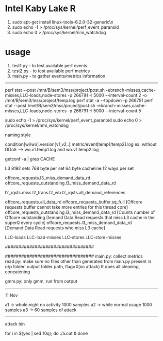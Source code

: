 # Intel Kaby Lake R 
1. sudo apt-get install linux-tools-6.2.0-32-generic\n
1. sudo echo -1 > /proc/sys/kernel/perf_event_paranoid
1. sudo echo 0 > /proc/sys/kernel/nmi_watchdog

# usage
1. test1.py - to test available perf events
2. test2.py - to test available perf metrics
3. main.py - to gather events/metrics information

----------------------------------------
perf stat --post /mnt/B/sem3/mss/project/post.sh -ebranch-misses,cache-misses,LLC-loads,node-stores -p 266791 -I 5000 --interval-count 2 -o /mnt/B/sem3/mss/project/temp.log
perf stat -a --topdown -p 266791
perf stat --post /mnt/B/sem3/mss/project/post.sh -ebranch-misses,cache-misses,LLC-loads,node-stores -p 266791 -I 5000 --interval-count 5


sudo echo -1 > /proc/sys/kernel/perf_event_paranoid
sudo echo 0 > /proc/sys/kernel/nmi_watchdog


naming style

condition[wi/wo].version[v1,v2..].metric/event[temp1/temp2].log
ex. without DDoS --> wo.v1.temp1.log and wo.v1.temp2.log


getconf -a | grep CACHE

L3
8192 sets
768 byte per set
64 byte cacheline
12 ways per set


offcore_requests.l3_miss_demand_data_rd
offcore_requests_outstanding.l3_miss_demand_data_rd

l2_rqsts.miss
l2_trans.l2_wb
l2_rqsts.all_demand_references 

offcore_requests.all_data_rd
offcore_requests_buffer.sq_full [Offcore requests buffer cannot take more entries for this thread core]
offcore_requests_outstanding.l3_miss_demand_data_rd
       [Counts number of Offcore outstanding Demand Data Read requests that
        miss L3 cache in the superQ every cycle]
offcore_requests.l3_miss_demand_data_rd           
       [Demand Data Read requests who miss L3 cache]

LLC-loads
LLC-load-misses
LLC-stores
LLC-store-misses

#################################

#################################
main.py:      collect metrics
read.py:      make sure no files other than generated from main.py present in o/p folder. output folder path, flag=0(no attack) It does all cleaning, concatening

gmm.py:      only gmm, run from output


------------------------------------------------
11 Nov

a1 -> whole night no activity 1000 samples
a2 -> while normal usage 1000 samples
a3 -> 60 samples of attack

---------------
attack bin

for i in $(yes | sed 10q); do ./a.out & done
